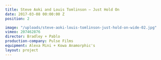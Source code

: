 ```yaml
---
title: Steve Aoki and Louis Tomlinson — Just Hold On
date: 2017-03-08 00:00:00 Z
position: 2

image: "/uploads/steve-aoki-louis-tomlinson-just-hold-on-wide-02.jpg"
vimeo: 207462876
director: Bradley + Pablo
production-company: Pulse Films
equipment: Alexa Mini + Kowa Anamorphic's
layout: project
---
```


